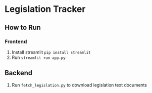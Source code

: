 # Legislation Tracker

## How to Run

### Frontend
1. Install streamlit `pip install streamlit`
2. Run `streamlit run app.py`

## Backend
1. Run `fetch_legislation.py` to download legislation text documents
